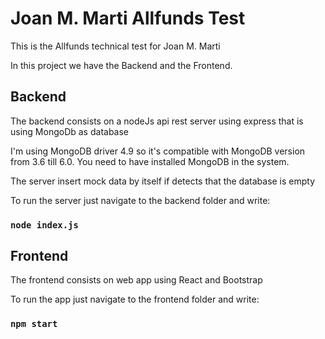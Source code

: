 # Joan M. Marti Allfunds Test

This is the Allfunds technical test for Joan M. Marti

In this project we have the Backend and the Frontend.

## Backend

The backend consists on a nodeJs api rest server using express that is using MongoDb as database

I'm using MongoDB driver 4.9 so it's compatible with MongoDB version from 3.6 till 6.0. You need to have installed MongoDB in the system.

The server insert mock data by itself if detects that the database is empty

To run the server just navigate to the backend folder and write:

### `node index.js`

## Frontend

The frontend consists on web app using React and Bootstrap

To run the app just navigate to the frontend folder and write:

### `npm start`

